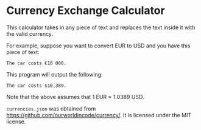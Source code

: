 # Currency Exchange Calculator
This calculator takes in any piece of text and replaces the text inside it with the valid currency.

For example, suppose you want to convert EUR to USD and you have this piece of text:

```plain
The car costs €10 000.
```

This program will output the following:

```plain
The car costs $10,389.
```

Note that the above assumes that 1 EUR = 1.0389 USD.

`currencies.json` was obtained from https://github.com/ourworldincode/currency/. It is licensed under the MIT license.